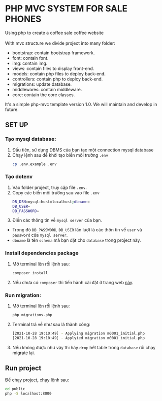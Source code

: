 # PHP MVC SYSTEM FOR SALE PHONES
Using php to create a coffee sale coffee website <br /> <br />
With mvc structure we divide project into many folder: <br />

- bootstrap: contain bootstrap framework. <br />
- font: contain font. <br />
- img: contain img. <br />
- views: contain files to display front-end. <br />
- models: contain php files to deploy back-end. <br />
- controllers: contain php to deploy back-end. <br />
- migrations: update database. <br />
- middlewares: contain middleware. <br />
- core: contain the core classes. <br />

It's a simple php-mvc template version 1.0. We will maintain and develop in future.

## SET UP

### Tạo mysql database:

1. Đầu tiên, sử dụng DBMS của bạn tạo một connection mysql database
2. Chạy lệnh sau để khởi tạo biến môi trường `.env`
    ```bash
    cp .env.example .env
    ```

### Tạo dotenv

1. Vào folder project, truy cập file `.env`.
2. Copy các biến môi trường sau vào file `.env`
    ```bash
    DB_DSN=mysql:host=localhost;dbname=
    DB_USER=
    DB_PASSWORD=
    ```
3. Điền các thông tin về `mysql server` của bạn. 
- Trong đó `DB_PASSWORD`, `DB_USER` lần lượt là các thôn tin về `user` và `password` của `mysql server`. 
- `dbname` là tên `schema` mà bạn đặt cho `database` trong project này.

### Install dependencies package
1. Mở terminal lên rồi lệnh sau:

    ```bash
    composer install
    ```
2. Nếu chưa có `composer` thì tiến hành cài đặt ở trang web [này](https://getcomposer.org/download/).
### Run migration:

1. Mở terminal lên rồi lệnh sau:

    ```bash
    php migrations.php
    ```

2. Terminal trả về như sau là thành công:

    ```bash
    [2021-10-28 19:10:49] - Applying migration m0001_initial.php
    [2021-10-28 19:10:49] - Applyied migration m0001_initial.php
    ```

3. Nếu không được như vậy thì hãy `drop` hết table trong `database` rồi chạy migrate lại.<br />



## Run project

Để chạy project, chạy lệnh sau:

```bash
cd public
php -S localhost:8000
```
